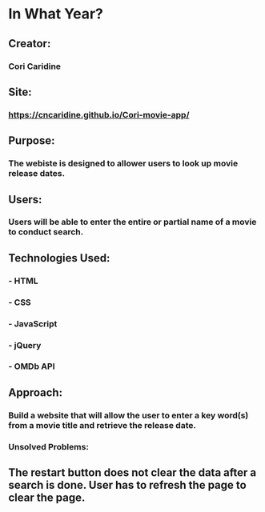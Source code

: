 
# In What Year?

## Creator: 
### Cori Caridine

## Site: 
### https://cncaridine.github.io/Cori-movie-app/

## Purpose:
### The webiste is designed to allower users to look up movie release dates.

## Users:
### Users will be able to enter the entire or partial name of a movie to conduct search.

## Technologies Used: 
### - HTML 
### - CSS 
### - JavaScript 
### - jQuery
### - OMDb API

## Approach: 
### Build a website that will allow the user to enter a key word(s) from a movie title and retrieve the release date.

### Unsolved Problems: 
## The restart button does not clear the data after a search is done. User has to refresh the page to clear the page.
